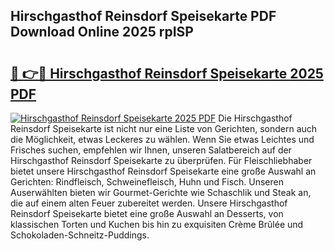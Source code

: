 ## Hirschgasthof Reinsdorf Speisekarte PDF Download Online 2025 rpISP

# <h2><a href="http://gc8oyu.nevu.top/?p=Hirschgasthof+Reinsdorf+Speisekarte">🔗 👉🔴 Hirschgasthof Reinsdorf Speisekarte 2025 PDF</a></h2>

[![Hirschgasthof Reinsdorf Speisekarte 2025 PDF](https://i.imgur.com/dBaPXMq.png)](http://gc8oyu.nevu.top/?p=Hirschgasthof+Reinsdorf+Speisekarte)
Die Hirschgasthof Reinsdorf Speisekarte ist nicht nur eine Liste von Gerichten, sondern auch die Möglichkeit, etwas Leckeres zu wählen. Wenn Sie etwas Leichtes und Frisches suchen, empfehlen wir Ihnen, unseren Salatbereich auf der Hirschgasthof Reinsdorf Speisekarte zu überprüfen. Für Fleischliebhaber bietet unsere Hirschgasthof Reinsdorf Speisekarte eine große Auswahl an Gerichten: Rindfleisch, Schweinefleisch, Huhn und Fisch. Unseren Auserwählten bieten wir Gourmet-Gerichte wie Schaschlik und Steak an, die auf einem alten Feuer zubereitet werden. Unsere Hirschgasthof Reinsdorf Speisekarte bietet eine große Auswahl an Desserts, von klassischen Torten und Kuchen bis hin zu exquisiten Crème Brûlée und Schokoladen-Schneitz-Puddings.
